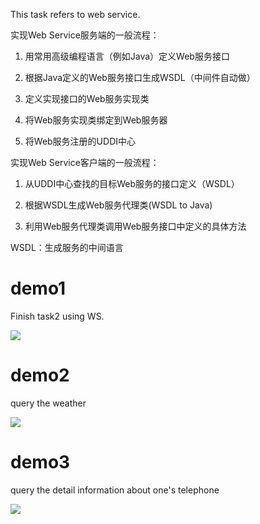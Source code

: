 This task refers to web service.



实现Web Service服务端的一般流程：

1. 用常用高级编程语言（例如Java）定义Web服务接口

2. 根据Java定义的Web服务接口生成WSDL（中间件自动做）

3. 定义实现接口的Web服务实现类

4. 将Web服务实现类绑定到Web服务器

5. 将Web服务注册的UDDI中心

实现Web Service客户端的一般流程：

1. 从UDDI中心查找的目标Web服务的接口定义（WSDL）

2. 根据WSDL生成Web服务代理类(WSDL to Java)

3. 利用Web服务代理类调用Web服务接口中定义的具体方法



WSDL：生成服务的中间语言



# demo1

Finish task2 using WS.

![](https://ws1.sinaimg.cn/large/a7ded905ly1g319ucga8tg21bg0ob7wl.gif)



# demo2

query the weather

![](https://ws1.sinaimg.cn/large/a7ded905ly1g319ulrd6kg21bg0ob7wh.gif)



# demo3

query the detail information about one's telephone

![](https://ws1.sinaimg.cn/large/a7ded905ly1g319usjyfcg21bg0ob1kx.gif)